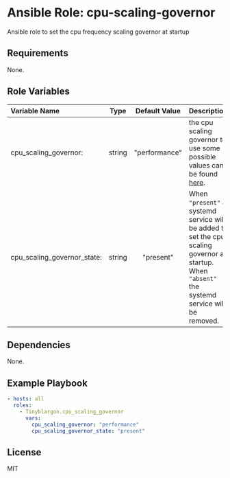 # Ansible Role: cpu-scaling-governor

Ansible role to set the cpu frequency scaling governor at startup

## Requirements

None.

## Role Variables

| **Variable Name**           | **Type**| **Default Value**| **Description**|
| :---------------------------| :------:| :---------------:| :--------------|
| cpu_scaling_governor:       | string  | "performance"    | the cpu scaling governor to use some possible values can be found [here](https://www.kernel.org/doc/html/latest/admin-guide/pm/cpufreq.html#generic-scaling-governors).|
| cpu_scaling_governor_state: | string  | "present"        | When `"present"` a systemd service will be added to set the cpu scaling governor at startup. When `"absent"` the systemd service will be removed.|

## Dependencies

None.

## Example Playbook

```yaml
- hosts: all
  roles:
    - Tinyblargon.cpu_scaling_governor
      vars:
        cpu_scaling_governor: "performance"
        cpu_scaling_governor_state: "present"
```

## License

MIT
